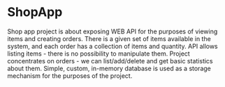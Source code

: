# ShopApp
Shop app project is about exposing WEB API for the purposes of viewing items and creating orders. There is a given set of items available in the system, and each order has a collection of items and quantity. API allows listing items - there is no possibility to manipulate them. Project concentrates on orders - we can list/add/delete and get basic statistics about them. Simple, custom, in-memory database is used as a storage mechanism for the purposes of the project.
